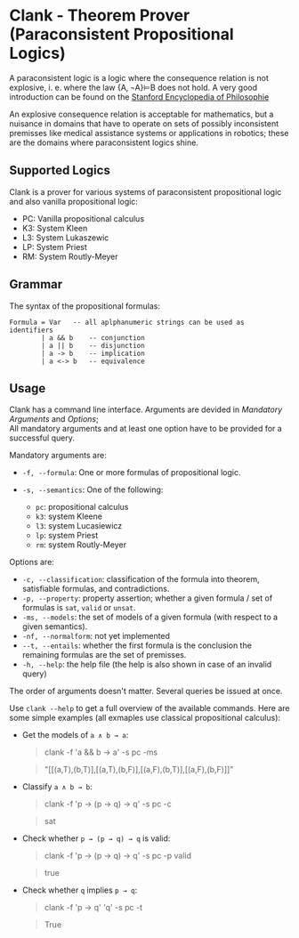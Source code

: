 # Clank - Theorem Prover (Paraconsistent Propositional Logics)

A paraconsistent logic is a logic where the consequence relation is not explosive, 
i. e. where the law {A, ¬A}⊨B does not hold. A very good introduction can be found 
on the [Stanford Encyclopedia of Philosophie](http://plato.stanford.edu/entries/logic-paraconsistent/)

An explosive consequence relation is acceptable for mathematics, 
but a nuisance in domains that have to operate on sets of possibly inconsistent 
premisses like medical assistance systems or applications in robotics; 
these are the domains where paraconsistent logics shine.

## Supported Logics

Clank is a prover for various systems of paraconsistent propositional logic and also vanilla propositional logic:

* PC: Vanilla propositional calculus
* K3: System Kleen
* L3: System Lukaszewic
* LP: System Priest
* RM: System Routly-Meyer

## Grammar

The syntax of the propositional formulas:

    Formula = Var 	-- all aplphanumeric strings can be used as identifiers
            | a && b	-- conjunction
            | a || b    -- disjunction	
            | a -> b    -- implication
            | a <-> b   -- equivalence

## Usage

Clank has a command line interface.
Arguments are devided in *Mandatory Arguments* and *Options*;  
All mandatory arguments and at least one option have to be provided for a successful query. 

Mandatory arguments are:

* `-f, --formula`: One or more formulas of propositional logic.

* `-s, --semantics`: One of the following:
    * `pc`: propositional calculus
    * `k3`: system Kleene
    * `l3`: system Lucasiewicz
    * `lp`: system Priest
    * `rm`: system Routly-Meyer

Options are:

* `-c, --classification`: classification of the formula into theorem, satisfiable formulas, and contradictions.
* `-p, --property`: property assertion; whether a given formula / set of formulas is `sat`, `valid` or `unsat`.
* `-ms, --models`: the set of models of a given formula (with respect to a given semantics).
* `-nf, --normalform`: not yet implemented
* `--t, --entails`: whether the first formula is the conclusion the remaining formulas are the set of premisses.
* `-h, --help`: the help file (the help is also shown in case of an invalid query)

The order of arguments doesn't matter.
Several queries be issued at once.

Use `clank --help` to get a full overview of the available commands.
Here are some simple examples (all exmaples use classical propositional calculus):

* Get the models of `a ∧ b → a`:

    > clank -f 'a && b -> a' -s pc -ms
 
    > "[[(a,T),(b,T)],[(a,T),(b,F)],[(a,F),(b,T)],[(a,F),(b,F)]]"

* Classify `a ∧ b → b`:

    > clank -f 'p -> (p -> q) -> q' -s pc -c

    > sat

* Check whether `p → (p → q) → q` is valid:

    > clank -f 'p -> (p -> q) -> q' -s pc -p valid

    > true

* Check whether `q` implies `p → q`:

    > clank -f 'p -> q' 'q' -s pc -t

    > True


